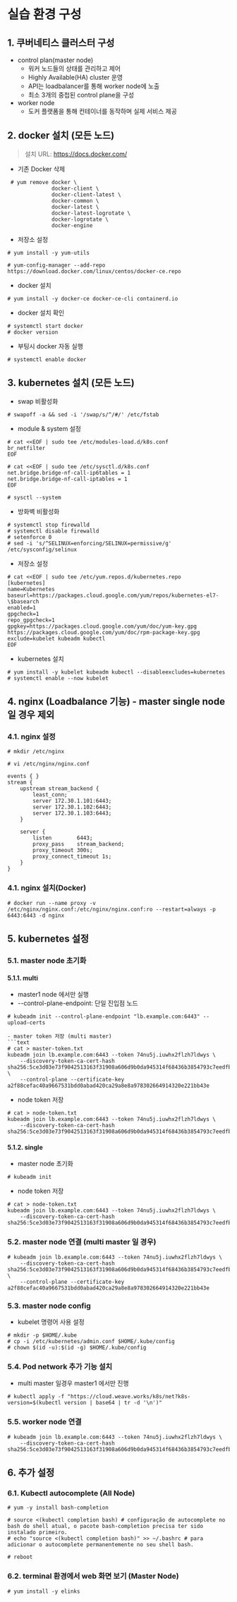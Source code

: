 # 실습 환경 구성

## 1. 쿠버네티스 클러스터 구성
- control plan(master node)
  - 워커 노드들의 상태를 관리하고 제어
  - Highly Available(HA) cluster 운영
  - API는 loadbalancer를 통해 worker node에 노출
  - 최소 3개의 중첩된 control plane을 구성
- worker node
  - 도커 플랫폼을 통해 컨테이너를 동작하며 실제 서비스 제공

## 2. docker 설치 (모든 노드)

> 설치 URL: https://docs.docker.com/

- 기존 Docker 삭제
```text
 # yum remove docker \
              docker-client \
              docker-client-latest \
              docker-common \
              docker-latest \
              docker-latest-logrotate \
              docker-logrotate \
              docker-engine
```

- 저장소 설정
```text
# yum install -y yum-utils

# yum-config-manager --add-repo https://download.docker.com/linux/centos/docker-ce.repo
```

- docker 설치
```text
# yum install -y docker-ce docker-ce-cli containerd.io
```

- docker 설치 확인
```text
# systemctl start docker
# docker version
```

- 부팅시 docker 자동 실행
```text
# systemctl enable docker
```

## 3. kubernetes 설치 (모든 노드)

- swap 비활성화
```text
# swapoff -a && sed -i '/swap/s/^/#/' /etc/fstab
```

- module & system 설정
```text
# cat <<EOF | sudo tee /etc/modules-load.d/k8s.conf
br_netfilter
EOF

# cat <<EOF | sudo tee /etc/sysctl.d/k8s.conf
net.bridge.bridge-nf-call-ip6tables = 1
net.bridge.bridge-nf-call-iptables = 1
EOF

# sysctl --system
```

- 방화벽 비활성화
```text
# systemctl stop firewalld
# systemctl disable firewalld
# setenforce 0
# sed -i 's/^SELINUX=enforcing/SELINUX=permissive/g' /etc/sysconfig/selinux
```

- 저장소 설정
```text
# cat <<EOF | sudo tee /etc/yum.repos.d/kubernetes.repo
[kubernetes]
name=Kubernetes
baseurl=https://packages.cloud.google.com/yum/repos/kubernetes-el7-\$basearch
enabled=1
gpgcheck=1
repo_gpgcheck=1
gpgkey=https://packages.cloud.google.com/yum/doc/yum-key.gpg https://packages.cloud.google.com/yum/doc/rpm-package-key.gpg
exclude=kubelet kubeadm kubectl
EOF
```

- kubernetes 설치
```text
# yum install -y kubelet kubeadm kubectl --disableexcludes=kubernetes
# systemctl enable --now kubelet
```

## 4. nginx (Loadbalance 기능) - master single node 일 경우 제외

### 4.1. nginx 설정
```text
# mkdir /etc/nginx

# vi /etc/nginx/nginx.conf

events { }
stream {
    upstream stream_backend {
        least_conn;
        server 172.30.1.101:6443;
        server 172.30.1.102:6443;
        server 172.30.1.103:6443;
    }

    server {
        listen        6443;
        proxy_pass    stream_backend;
        proxy_timeout 300s;
        proxy_connect_timeout 1s;
    }
}
```

### 4.1. nginx 설치(Docker)

```text
# docker run --name proxy -v /etc/nginx/nginx.conf:/etc/nginx/nginx.conf:ro --restart=always -p 6443:6443 -d nginx
```

## 5. kubernetes 설정

### 5.1. master node 초기화

#### 5.1.1. multi
- master1 node 에서만 실행
- --control-plane-endpoint: 단일 진입점 노드
```text
# kubeadm init --control-plane-endpoint "lb.example.com:6443" --upload-certs

- master token 저장 (multi master)
```text
# cat > master-token.txt
kubeadm join lb.example.com:6443 --token 74nu5j.iuwhx2flzh7ldwys \
	--discovery-token-ca-cert-hash sha256:5ce3d03e73f9042513163f31908a606d9b0da945314f68436b3854793c7eedfb \
	--control-plane --certificate-key a2f88cefac40a9667531bdd0abad420ca29a8e8a978302664914320e221bb43e

```

- node token 저장
```text
# cat > node-token.txt
kubeadm join lb.example.com:6443 --token 74nu5j.iuwhx2flzh7ldwys \
	--discovery-token-ca-cert-hash sha256:5ce3d03e73f9042513163f31908a606d9b0da945314f68436b3854793c7eedfb 
```

#### 5.1.2. single
- master node 초기화
```text
# kubeadm init
```

- node token 저장
```text
# cat > node-token.txt
kubeadm join lb.example.com:6443 --token 74nu5j.iuwhx2flzh7ldwys \
	--discovery-token-ca-cert-hash sha256:5ce3d03e73f9042513163f31908a606d9b0da945314f68436b3854793c7eedfb 
```


### 5.2. master node 연결 (multi master 일 경우)
```text
# kubeadm join lb.example.com:6443 --token 74nu5j.iuwhx2flzh7ldwys \
	--discovery-token-ca-cert-hash sha256:5ce3d03e73f9042513163f31908a606d9b0da945314f68436b3854793c7eedfb \
	--control-plane --certificate-key a2f88cefac40a9667531bdd0abad420ca29a8e8a978302664914320e221bb43e
```

### 5.3. master node config

- kubelet 명령어 사용 설정
```text
# mkdir -p $HOME/.kube
# cp -i /etc/kubernetes/admin.conf $HOME/.kube/config
# chown $(id -u):$(id -g) $HOME/.kube/config
```

### 5.4. Pod network 추가 기능 설치

- multi master 일경우 master1 에서만 진행
```text
# kubectl apply -f "https://cloud.weave.works/k8s/net?k8s-version=$(kubectl version | base64 | tr -d '\n')"
```

### 5.5. worker node 연결
```text
# kubeadm join lb.example.com:6443 --token 74nu5j.iuwhx2flzh7ldwys \
	--discovery-token-ca-cert-hash sha256:5ce3d03e73f9042513163f31908a606d9b0da945314f68436b3854793c7eedfb 
```

## 6. 추가 설정 

### 6.1. Kubectl autocomplete (All Node)

```text
# yum -y install bash-completion

# source <(kubectl completion bash) # configuração de autocomplete no bash do shell atual, o pacote bash-completion precisa ter sido instalado primeiro.
# echo "source <(kubectl completion bash)" >> ~/.bashrc # para adicionar o autocomplete permanentemente no seu shell bash.

# reboot
```

### 6.2. terminal 환경에서 web 화면 보기 (Master Node)
```text
# yum install -y elinks
```



  


